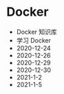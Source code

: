 # Docker
- Docker 知识库
- 学习 Docker
- 2020-12-24
- 2020-12-26
- 2020-12-29
- 2020-12-30
- 2021-1-2
- 2021-1-5
